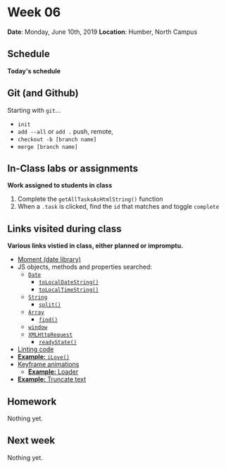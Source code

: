 # Week 06
**Date**: Monday, June 10th, 2019
**Location**: Humber, North Campus

## Schedule 
**Today's schedule**

## Git (and Github)

Starting with `git`...
- `init`
- `add --all` or `add .`
push, remote, 
- `checkout -b [branch name]`
- `merge [branch name]`


## In-Class labs or assignments
**Work assigned to students in class**
  1. Complete the `getAllTasksAsHtmlString()` function
  2. When a `.task` is clicked, find the `id` that matches and toggle `complete`

## Links visited during class
**Various links vistied in class, either planned or impromptu.**

  - [Moment (date library)](https://momentjs.com/docs/)
  - JS objects, methods and properties searched:
    - [`Date`](https://developer.mozilla.org/en-US/docs/Web/JavaScript/Reference/Global_Objects/Date)
      - [`toLocalDateString()`](https://developer.mozilla.org/en-US/docs/Web/JavaScript/Reference/Global_Objects/Date/toLocaleDateString)
      - [`toLocalTimeString()`](https://developer.mozilla.org/en-US/docs/Web/JavaScript/Reference/Global_Objects/Date/toLocaleTimeString)
    - [`String`](https://developer.mozilla.org/en-US/docs/Web/JavaScript/Reference/Global_Objects/String)
      - [`split()`](https://developer.mozilla.org/en-US/docs/Web/JavaScript/Reference/Global_Objects/String/split)
    - [`Array`](https://developer.mozilla.org/en-US/docs/Web/JavaScript/Reference/Global_Objects/Array)
      - [`find()`](https://developer.mozilla.org/en-US/docs/Web/JavaScript/Reference/Global_Objects/Array/find)
    - [`window`](https://developer.mozilla.org/en-US/docs/Web/API/Window/location)
    - [`XMLHttpRequest`](https://developer.mozilla.org/en-US/docs/Web/API/XMLHttpRequest)
      - [`readyState()`](https://developer.mozilla.org/en-US/docs/Web/API/XMLHttpRequest/readyState)
  - [Linting code](https://eslint.org/docs/user-guide/getting-started)
  - [**Example:** `iLove()`](https://codepen.io/roccop/pen/rgRVQy?editors=0011)
  - [Keyframe animations](https://tympanus.net/codrops/css_reference/keyframes/)
    - [**Example:** Loader](https://codepen.io/roccop/pen/byZEVo)
  - [**Example:** Truncate text](https://codepen.io/roccop/pen/joJqWo?editors=1010)


## Homework
Nothing yet.

## Next week
Nothing yet.